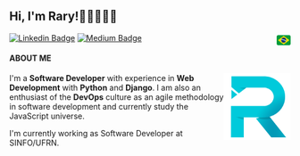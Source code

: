 ## Hi, I'm Rary!👋🏽👨🏽‍💻

<img align="right" width="25" src="img/brazilian-flag.png">

[![Linkedin Badge](https://img.shields.io/badge/-Rary%20Gonçalves-grey?style=flat&logo=Linkedin&logoColor=white&link=https://www.linkedin.com/in/rarygc/)](https://www.linkedin.com/in/rarygc/)
[![Medium Badge](https://img.shields.io/badge/-Rary%20Gonçalves-grey?style=flat&logo=Medium&logoColor=white&link=https://medium.com/@rarygc)](https://medium.com/@rarygc)



#### ABOUT ME

<img align="right" width="120" src="img/r-blue.png">

I'm a **Software Developer** with experience in **Web Development** with **Python** and **Django**. I am also an enthusiast of the **DevOps** culture as an agile methodology in software development and currently study the JavaScript universe.

I'm currently working as Software Developer at SINFO/UFRN.
